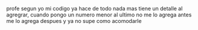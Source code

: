 profe segun yo mi codigo ya hace de todo nada mas tiene un detalle al agregrar, cuando pongo un numero menor al ultimo no me lo agrega antes me lo agrega despues y ya no supe como acomodarle